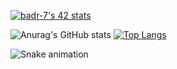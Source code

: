[![badr-7's 42 stats](https://badge.mediaplus.ma/greenbinary/mel-hous)](https://github.com/oakoudad/badge42)

![Anurag's GitHub stats](https://github-readme-stats.vercel.app/api?username=badr-7&show_icons=true&theme=radical)
[![Top Langs](https://github-readme-stats.vercel.app/api/top-langs/?username=badr-7&layout=compact)](https://github.com/anuraghazra/github-readme-stats)

![Snake animation](https://github.com/badr-7/badr-7/blob/output/github-contribution-grid-snake.svg)

<!--
**badr-7/badr-7** is a ✨ _special_ ✨ repository because its `README.md` (this file) appears 
Here are some ideas to get you started:
I created my GitHub profile to showcase my projects, contributions, and skills to potential employers and collaborate with other developers in the community
- 🔭 I’m currently working on ...
- 🌱 I’m currently learning ...
- 👯 I’m looking to collaborate on ...
- 🤔 I’m looking for help with ...
- 💬 Ask me about ...
- 📫 How to reach me: ...
- 😄 Pronouns: ...
- ⚡ Fun fact: ...
-->
